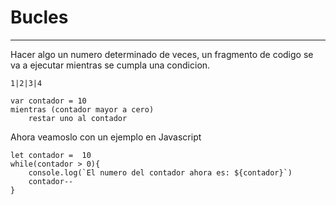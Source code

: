 # Bucles
---

Hacer algo un numero determinado de veces, un fragmento de codigo se va a ejecutar mientras se cumpla una condicion.

    1|2|3|4

    var contador = 10
    mientras (contador mayor a cero)
        restar uno al contador

Ahora veamoslo con un ejemplo en Javascript

    let contador =  10
    while(contador > 0){
        console.log(`El numero del contador ahora es: ${contador}`)
        contador--
    }